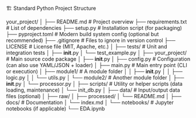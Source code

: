 
🏗️ Standard Python Project Structure

your_project/
│
├── README.md               # Project overview
├── requirements.txt        # List of dependencies
├── setup.py                # Installation script (for packaging)
├── pyproject.toml          # Modern build system config (optional but recommended)
├── .gitignore              # Files to ignore in version control
├── LICENSE                 # License file (MIT, Apache, etc.)
│
├── tests/                  # Unit and integration tests
│   ├── __init__.py
│   └── test_example.py
│
├── your_project/           # Main source code package
│   ├── __init__.py
│   ├── config.py           # Configuration (can also use YAML/JSON + loader)
│   ├── main.py             # Main entry point (CLI or execution)
│   ├── module1/            # A module folder
│   │   ├── __init__.py
│   │   ├── logic.py
│   │   └── utils.py
│   └── module2/            # Another module folder
│       ├── __init__.py
│       └── processor.py
│
├── scripts/                # Utility or helper scripts (data loading, maintenance)
│   └── init_db.py
│
├── data/                   # Input/output data files (optional)
│   ├── raw/
│   ├── processed/
│   └── README.md
│
├── docs/                   # Documentation
│   └── index.md
│
└── notebooks/              # Jupyter notebooks (if applicable)
    └── EDA.ipynb
